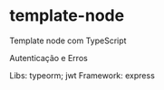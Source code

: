 # template-node
 Template node com TypeScript
 
 Autenticação e Erros
 
 Libs: typeorm; jwt
 Framework: express
